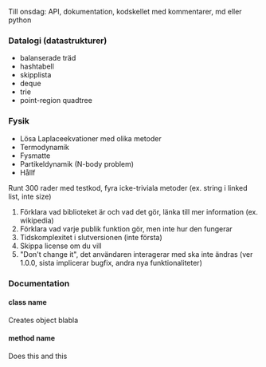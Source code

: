 Till onsdag:
API, dokumentation, kodskellet med kommentarer, md eller python

### Datalogi (datastrukturer)
- balanserade träd
- hashtabell
- skipplista
- deque
- trie
- point-region quadtree

### Fysik
- Lösa Laplaceekvationer med olika metoder
- Termodynamik
- Fysmatte
- Partikeldynamik (N-body problem)
- Hållf

Runt 300 rader med testkod, fyra icke-triviala metoder (ex. string i linked list, inte size)

1. Förklara vad biblioteket är och vad det gör, länka till mer information (ex. wikipedia)
2. Förklara vad varje publik funktion gör, men inte hur den fungerar
3. Tidskomplexitet i slutversionen (inte första)
4. Skippa license om du vill
5. "Don't change it", det användaren interagerar med ska inte ändras (ver 1.0.0, sista implicerar bugfix, andra nya funktionaliteter)


### Documentation
#### class name
Creates object blabla

#### method name
Does this and this

